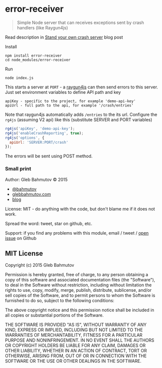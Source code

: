 # error-receiver

> Simple Node server that can receives exceptions sent by crash handlers (like Raygun4js)

Read description in [Stand your own crash server][blog post] blog post

Install

    npm install error-receiver
    cd node_modules/error-receiver

Run

    node index.js

This starts a server at `PORT` - a [raygun4js](https://github.com/MindscapeHQ/raygun4js)
can then send errors to this server. Just set environment variables to define API path
and key

    apiKey - specific to the project, for example 'demo-api-key'
    apiUrl - full path to the api, for example '/crash/entries'

Note that raygun4js automatically adds `/entries` to the its url. Configure
the `rg4js` (assuming V2 api) like this (substitute SERVER and PORT variables)

```js
rg4js('apiKey', 'demo-api-key');
rg4js('enableCrashReporting', true);
rg4js('options', {
  apiUrl: 'SERVER:PORT/crash'
});
```

The errors will be sent using POST method.

### Small print

Author: Gleb Bahmutov &copy; 2015

* [@bahmutov](https://twitter.com/bahmutov)
* [glebbahmutov.com](http://glebbahmutov.com)
* [blog](http://glebbahmutov.com/blog/)

License: MIT - do anything with the code, but don't blame me if it does not work.

Spread the word: tweet, star on github, etc.

Support: if you find any problems with this module, email / tweet /
[open issue](https://github.com/bahmutov/error-receiver/issues) on Github

## MIT License

Copyright (c) 2015 Gleb Bahmutov

Permission is hereby granted, free of charge, to any person
obtaining a copy of this software and associated documentation
files (the "Software"), to deal in the Software without
restriction, including without limitation the rights to use,
copy, modify, merge, publish, distribute, sublicense, and/or sell
copies of the Software, and to permit persons to whom the
Software is furnished to do so, subject to the following
conditions:

The above copyright notice and this permission notice shall be
included in all copies or substantial portions of the Software.

THE SOFTWARE IS PROVIDED "AS IS", WITHOUT WARRANTY OF ANY KIND,
EXPRESS OR IMPLIED, INCLUDING BUT NOT LIMITED TO THE WARRANTIES
OF MERCHANTABILITY, FITNESS FOR A PARTICULAR PURPOSE AND
NONINFRINGEMENT. IN NO EVENT SHALL THE AUTHORS OR COPYRIGHT
HOLDERS BE LIABLE FOR ANY CLAIM, DAMAGES OR OTHER LIABILITY,
WHETHER IN AN ACTION OF CONTRACT, TORT OR OTHERWISE, ARISING
FROM, OUT OF OR IN CONNECTION WITH THE SOFTWARE OR THE USE OR
OTHER DEALINGS IN THE SOFTWARE.

[blog post]: http://glebbahmutov.com/blog/stand-your-own-crash-server/
